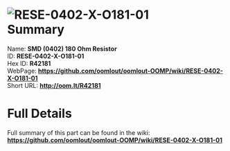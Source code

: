 
![RESE-0402-X-O181-01](https://github.com/oomlout/oomlout-OOMP/blob/master/parts/RESE-0402-X-O181-01/RESE-0402-X-O181-01_420.jpg)   
Summary
=================
  
Name: __SMD (0402) 180 Ohm Resistor__    
ID: __RESE-0402-X-O181-01__   
Hex ID: __R42181__   
WebPage: __https://github.com/oomlout/oomlout-OOMP/wiki/RESE-0402-X-O181-01__   
Short URL: __http://oom.lt/R42181__   

Full Details
==========================
Full summary of this part can be found in the wiki:   
__https://github.com/oomlout/oomlout-OOMP/wiki/RESE-0402-X-O181-01__    


